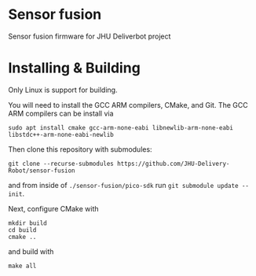 # Sensor fusion

Sensor fusion firmware for JHU Deliverbot project

# Installing & Building

Only Linux is support for building.

You will need to install the GCC ARM compilers, CMake, and Git. The GCC ARM compilers can be install via
```
sudo apt install cmake gcc-arm-none-eabi libnewlib-arm-none-eabi libstdc++-arm-none-eabi-newlib
```

Then clone this repository with submodules:
```
git clone --recurse-submodules https://github.com/JHU-Delivery-Robot/sensor-fusion
```
and from inside of `./sensor-fusion/pico-sdk` run `git submodule update --init`.

Next, configure CMake with
```
mkdir build
cd build
cmake ..
```
and build with
```
make all
```
